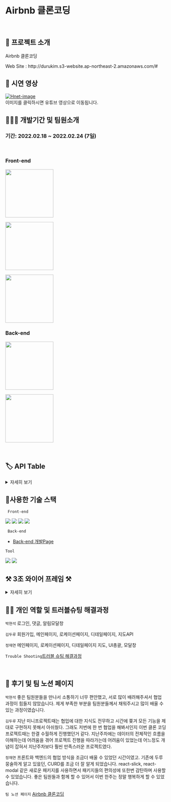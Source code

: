 # Airbnb 클론코딩

</br>

## 🤷 프로젝트 소개

 <p> Airbnb 클론코딩 </p>
Web Site : http://durukim.s3-website.ap-northeast-2.amazonaws.com/#
</br>

## 🎥 시연 영상

[![Hnet-image](https://www.youtube.com/watch?v=FKEtQQn_JbE)](https://www.youtube.com/watch?v=FKEtQQn_JbE)<br>
이미지를 클릭하시면 유튜브 영상으로 이동됩니다.

## 🧑🏼‍💻 개발기간 및 팀원소개

### 기간: 2022.02.18 ~ 2022.02.24 (7일)

</br>

### Front-end

   <p><a href="https://github.com/ssseok" target="_blank"><img width="150"  src="https://img.shields.io/static/v1?label=React&message=박현석&color=61dafb&style=for-the-badge&>"/></a></p>
   <p><a href="https://github.com/durukim" target="_blank"><img width="150"  src="https://img.shields.io/static/v1?label=React&message=김두루&color=61dafb&style=for-the-badge&>"/></a></p>
    <p><a href="https://github.com/zeze88" target="_blank"><img width="150"  src="https://img.shields.io/static/v1?label=React&message=정재연&color=61dafb&style=for-the-badge&>"/></a></p>
   
  
### Back-end
<p><a href="https://github.com/hyunjikeem" target="_blank"><img width="150"  src="https://img.shields.io/static/v1?label=Node.js&message=김현지&color=08CE5D&style=for-the-badge&>"/></a></p>
   <p><a href="https://github.com/Tacocat3" target="_blank"><img width="150"  src="https://img.shields.io/static/v1?label=Node.js&message=용주성&color=08CE5D&style=for-the-badge&>"/></a></p>

</br>

## 🏷 API Table

<details>
 <summary>자세히 보기</summary>
https://www.notion.so/4878cf7d1654460496d760f6c0987f4e?v=5400aefc1bc746b189549e162fc4af0a
 </details>

## 🔨사용한 기술 스택

<code> Front-end </code>

<img src="https://img.shields.io/badge/css-1572B6?style=for-the-badge&logo=css3&logoColor=white"> 
<img src="https://img.shields.io/badge/javascript-F7DF1E?style=for-the-badge&logo=javascript&logoColor=black"> 
<img src="https://img.shields.io/badge/react-61DAFB?style=for-the-badge&logo=react&logoColor=black"> 
<img src="https://img.shields.io/badge/Axios-181717?style=for-the-badge&logo=github&logoColor=white">

<code> Back-end </code>

- [Back-end 개발Page](https://github.com/hyunjikeem/clone_coding)

<code>Tool</code>

<img src="https://img.shields.io/badge/github-181717?style=for-the-badge&logo=github&logoColor=white">
<img src="https://img.shields.io/badge/git-F05032?style=for-the-badge&logo=git&logoColor=white">

## ⚒️ 3조 와이어 프레임 ⚒️

<details>
 <summary>자세히 보기</summary>
https://www.notion.so/99-3-81b039bf7fcb4ccfb9d1f13c073757f4
 </details>

## ✌🏻 개인 역할 및 트러블슈팅 해결과정

<code>박현석</code> 로그인, 댓글, 알림모달창

<code>김두루</code> 회원가입, 메인페이지, 로케이션페이지, 디테일페이지, 지도API

<code>정재연</code> 메인페이지, 로케이션페이지, 디테일페이지 지도, UI총괄, 모달창

<code>Trouble Shooting</code>[트러블 슈팅 해결과정](https://www.notion.so/201f7b41520f4b05959d3e45c519398e)

</br>

## 📝 후기 및 팀 노션 페이지

<code>박현석</code> 좋은 팀원분들을 만나서 소통하기 너무 편안했고, 서로 많이 배려해주셔서 협업 과정이 힘들지 않았습니다. 제게 부족한 부분을 팀원분들께서 채워주시고 많이 배울 수 있는 과정이였습니다.

<code>김두루</code> 지난 미니프로젝트때는 협업에 대한 지식도 전무하고 시간에 쫒겨 모든 기능을 제대로 구현하지 못해서 아쉬웠다. 그래도 저번에 한 번 협업을 해봐서인지 이번 클론 코딩 프로젝트때는 한결 수월하게 진행했던거 같다. 지난주차에는 데이터의 전체적인 흐름을 이해하는데 어려움을 겪어 프로젝트 진행을 따라가는데 어려움이 있었는데 어느정도 개념이 잡혀서 지난주차보다 훨씬 만족스러운 프로젝트였다.

<code>정재연</code> 프론트와 백엔드의 협업 방식을 조금더 배울 수 있었던 시간이였고. 기존에 두루뭉술하게 알고 있읐던, CURD를 조금 더 잘 알게 되었습니다.
react-slick, react-modal 같은 새로운 패키지를 사용하면서 패키지들의 편의성에 또한번 감탄하며 사용할 수 있었습니다.
좋은 팀원들과 함께 할 수 있어서 이번 한주는 정말 행복하게 할 수 있었습니다.

<code>팀 노션 페이지</code> [Airbnb 클론코딩](https://www.notion.so/99-3-81b039bf7fcb4ccfb9d1f13c073757f4)
